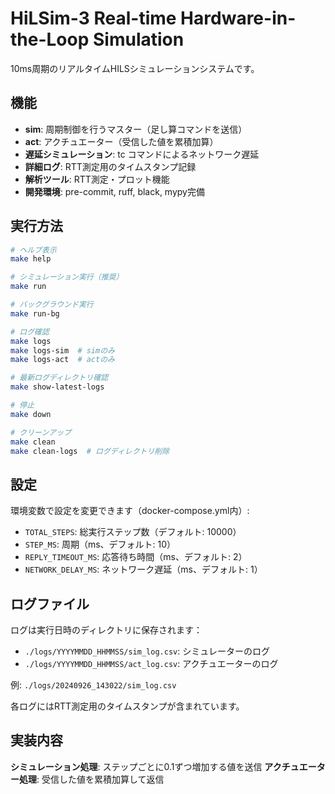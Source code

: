 # HiLSim-3 Real-time Hardware-in-the-Loop Simulation

10ms周期のリアルタイムHILSシミュレーションシステムです。

## 機能

- **sim**: 周期制御を行うマスター（足し算コマンドを送信）
- **act**: アクチュエーター（受信した値を累積加算）
- **遅延シミュレーション**: tc コマンドによるネットワーク遅延
- **詳細ログ**: RTT測定用のタイムスタンプ記録
- **解析ツール**: RTT測定・プロット機能
- **開発環境**: pre-commit, ruff, black, mypy完備

## 実行方法

```bash
# ヘルプ表示
make help

# シミュレーション実行（推奨）
make run

# バックグラウンド実行
make run-bg

# ログ確認
make logs
make logs-sim  # simのみ
make logs-act  # actのみ

# 最新ログディレクトリ確認
make show-latest-logs

# 停止
make down

# クリーンアップ
make clean
make clean-logs  # ログディレクトリ削除
```

## 設定

環境変数で設定を変更できます（docker-compose.yml内）:

- `TOTAL_STEPS`: 総実行ステップ数（デフォルト: 10000）
- `STEP_MS`: 周期（ms、デフォルト: 10）
- `REPLY_TIMEOUT_MS`: 応答待ち時間（ms、デフォルト: 2）
- `NETWORK_DELAY_MS`: ネットワーク遅延（ms、デフォルト: 1）

## ログファイル

ログは実行日時のディレクトリに保存されます：

- `./logs/YYYYMMDD_HHMMSS/sim_log.csv`: シミュレーターのログ
- `./logs/YYYYMMDD_HHMMSS/act_log.csv`: アクチュエーターのログ

例: `./logs/20240926_143022/sim_log.csv`

各ログにはRTT測定用のタイムスタンプが含まれています。

## 実装内容

**シミュレーション処理**: ステップごとに0.1ずつ増加する値を送信
**アクチュエーター処理**: 受信した値を累積加算して返信